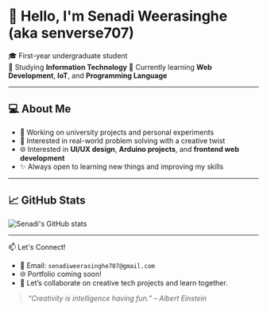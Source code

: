 # 👋 Hello, I'm Senadi Weerasinghe (aka senverse707)

🎓 First-year undergraduate student  
🎨 Studying **Information Technology** 
🌱 Currently learning **Web Development**, **IoT**, and **Programming Language**

---

## 💻 About Me

- 🔭 Working on university projects and personal experiments
- 🧠 Interested in real-world problem solving with a creative twist
- 🌐 Interested in **UI/UX design**, **Arduino projects**, and **frontend web development**
- ✨ Always open to learning new things and improving my skills

---


## 📈 GitHub Stats

![Senadi's GitHub stats](https://github-readme-stats.vercel.app/api?username=senverse77&show_icons=true&theme=tokyonight)

---

📫 Let's Connect!

- 📧 Email: `senadiweerasinghe707@gmail.com`
- 🌐 Portfolio coming soon!
- 💬 Let’s collaborate on creative tech projects and learn together.





> _“Creativity is intelligence having fun.” – Albert Einstein_

